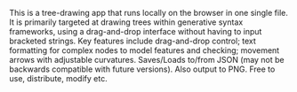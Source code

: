 This is a tree-drawing app that runs locally on the browser in one single file. It is primarily targeted at drawing trees within generative syntax frameworks, using a drag-and-drop interface without having to input bracketed strings.
Key features include drag-and-drop control; text formatting for complex nodes to model features and checking; movement arrows with adjustable curvatures.
Saves/Loads to/from JSON (may not be backwards compatible with future versions). Also output to PNG.
Free to use, distribute, modify etc.
